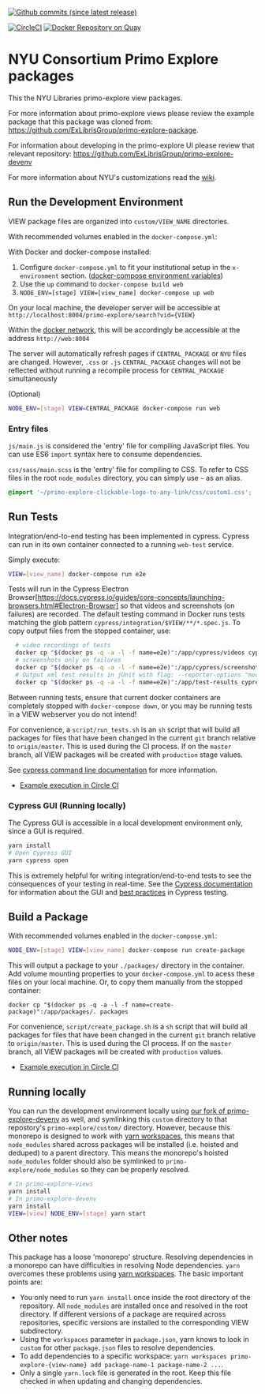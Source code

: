 [![Github commits (since latest release)](https://img.shields.io/github/commits-since/NYULibraries/primo-explore-views/latest.svg)](https://github.com/NYULibraries/primo-explore-views/releases/latest)

[![CircleCI](https://circleci.com/gh/NYULibraries/primo-explore-views.svg?style=svg)](https://circleci.com/gh/NYULibraries/primo-explore-views)
[![Docker Repository on Quay](https://quay.io/repository/nyulibraries/primo-explore-views/status "Docker Repository on Quay")](https://quay.io/repository/nyulibraries/primo-explore-views)

# NYU Consortium Primo Explore packages

This the NYU Libraries primo-explore view packages.

For more information about primo-explore views please review the example package that this package was cloned from: https://github.com/ExLibrisGroup/primo-explore-package.

For information about developing in the primo-explore UI please review that relevant repository: https://github.com/ExLibrisGroup/primo-explore-devenv

For more information about NYU's customizations read the [wiki](https://github.com/nyulibraries/primo-explore-views/wiki).

## Run the Development Environment

VIEW package files are organized into `custom/VIEW_NAME` directories.

With recommended volumes enabled in the `docker-compose.yml`:

With Docker and docker-compose installed:

1. Configure `docker-compose.yml` to fit your institutional setup in the `x-environment` section. ([docker-compose environment variables](https://docs.docker.com/compose/environment-variables/))
1. Use the `up` command to `docker-compose build web`
1. `NODE_ENV=[stage] VIEW=[view_name] docker-compose up web`

On your local machine, the developer server will be accessible at `http://localhost:8004/primo-explore/search?vid={VIEW}`

Within the [docker network](https://docs.docker.com/network/), this will be accordingly be accessible at the address `http://web:8004`

The server will automatically refresh pages if `CENTRAL_PACKAGE` or `NYU` files are changed. However, `.css` or `.js` `CENTRAL_PACKAGE` changes will not be reflected without running a recompile process for `CENTRAL_PACKAGE` simultaneously

(Optional)
```sh
NODE_ENV=[stage] VIEW=CENTRAL_PACKAGE docker-compose run web
```

### Entry files

`js/main.js` is considered the 'entry' file for compiling JavaScript files. You can use ES6 `import` syntax here to consume dependencies.

`css/sass/main.scss` is the 'entry' file for compiling to CSS. To refer to CSS files in the root `node_modules` directory, you can simply use `~` as an alias.

```scss
@import '~/primo-explore-clickable-logo-to-any-link/css/custom1.css';
```

## Run Tests

Integration/end-to-end testing has been implemented in cypress. Cypress can run in its own container connected to a running `web-test` service.

Simply execute:

```sh
VIEW=[view_name] docker-compose run e2e
```

Tests will run in the Cypress Electron Browser[https://docs.cypress.io/guides/core-concepts/launching-browsers.html#Electron-Browser] so that videos and screenshots (on failures) are recorded. The default testing command in Docker runs tests matching the glob pattern `cypress/integration/$VIEW/**/*.spec.js`. To copy output files from the stopped container, use:

```sh
  # video recordings of tests
  docker cp "$(docker ps -q -a -l -f name=e2e)":/app/cypress/videos cypress-results/
  # screenshots only on failures
  docker cp "$(docker ps -q -a -l -f name=e2e)":/app/cypress/screenshots cypress-results/
  # Output xml test results in jUnit with flag: --reporter-options "mochaFile=test-results/${VIEW}/results-[hash].xml"
  docker cp "$(docker ps -q -a -l -f name=e2e)":/app/test-results cypress-results/
```

Between running tests, ensure that current docker containers are completely stopped with `docker-compose down`, or you may be running tests in a VIEW webserver you do not intend!

For convenience, a `script/run_tests.sh` is an `sh` script that will build all packages for files that have been changed in the current `git` branch relative to `origin/master`. This is used during the CI process. If on the `master` branch, all VIEW packages will be created with `production` stage values.

See [cypress command line documentation](https://docs.cypress.io/guides/guides/command-line.html) for more information.

* [Example execution in Circle CI](https://circleci.com/gh/NYULibraries/primo-explore-views/38)

### Cypress GUI (Running locally)

The Cypress GUI is accessible in a local development environment only, since a GUI is required.

```sh
yarn install
# Open Cypress GUI
yarn cypress open
```

This is extremely helpful for writing integration/end-to-end tests to see the consequences of your testing in real-time. See the [Cypress documentation](https://docs.cypress.io/guides/overview/why-cypress.html) for information about the GUI and [best practices](https://docs.cypress.io/guides/references/best-practices.html) in Cypress testing.

## Build a Package

With recommended volumes enabled in the `docker-compose.yml`:

```sh
NODE_ENV=[stage] VIEW=[view_name] docker-compose run create-package
```

This will output a package to your `./packages/` directory in the container. Add volume mounting properties to your `docker-compose.yml` to acess these files on your local machine. Or, to copy them manually from the stopped container:

`docker cp "$(docker ps -q -a -l -f name=create-package)":/app/packages/. packages`

For convenience, `script/create_package.sh` is a `sh` script that will build all packages for files that have been changed in the current `git` branch relative to `origin/master`. This is used during the CI process. If on the `master` branch, all VIEW packages will be created with `production` values.

* [Example execution in Circle CI](https://circleci.com/gh/NYULibraries/primo-explore-views/38)

## Running locally

You can run the development environment locally using [our fork of primo-explore-devenv](https://github.com/nyulibraries/primo-explore-devenv) as well, and symlinking this `custom` directory to that repostory's `primo-explore/custom/` directory. However, because this monorepo is designed to work with [yarn workspaces](https://yarnpkg.com/lang/en/docs/workspaces/), this means that `node_modules` shared across packages will be installed (i.e. hoisted and deduped) to a parent directory. This means the monorepo's hoisted `node_modules` folder should also be symlinked to `primo-explore/node_modules` so they can be properly resolved.

```sh
# In primo-explore-views
yarn install
# In primo-explore-devenv
yarn install
VIEW=[view] NODE_ENV=[stage] yarn start
```

## Other notes

This package has a loose 'monorepo' structure. Resolving dependencies in a monorepo can have difficulties in resolving Node dependencies. `yarn` overcomes these problems using [yarn workspaces](https://yarnpkg.com/lang/en/docs/workspaces/). The basic important points are:

* You only need to run `yarn install` once inside the root directory of the repository. All `node_modules` are installed once and resolved in the root directory. If different versions of a package are required across repositories, specific versions are installed to the corresponding VIEW subdirectory.
* Using the `workspaces` parameter in `package.json`, yarn knows to look in `custom` for other `package.json` files to resolve dependencies.
* To add dependencies to a specific workspace: `yarn workspaces primo-explore-{view-name} add package-name-1 package-name-2 ...`.
* Only a single `yarn.lock` file is generated in the root. Keep this file checked in when updating and changing dependencies.
